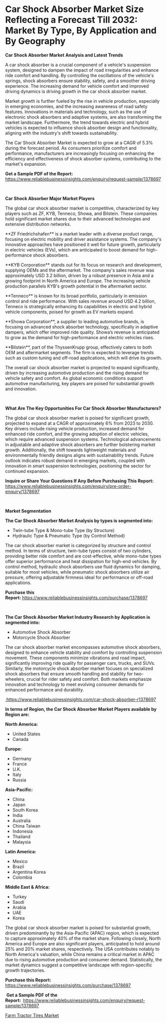 <p><h1>Car Shock Absorber Market Size Reflecting a Forecast Till 2032: Market By Type, By Application and By Geography</h1></p><p><strong>Car Shock Absorber Market Analysis and Latest Trends</strong></p>
<p><p>A car shock absorber is a crucial component of a vehicle's suspension system, designed to dampen the impact of road irregularities and enhance ride comfort and handling. By controlling the oscillations of the vehicle's springs, shock absorbers ensure stability, safety, and a smoother driving experience. The increasing demand for vehicle comfort and improved driving dynamics is driving growth in the car shock absorber market.</p><p>Market growth is further fueled by the rise in vehicle production, especially in emerging economies, and the increasing awareness of road safety features. Innovations in materials and technology, such as the use of electronic shock absorbers and adaptive systems, are also transforming the market landscape. Furthermore, the trend towards electric and hybrid vehicles is expected to influence shock absorber design and functionality, aligning with the industry's shift towards sustainability.</p><p>The Car Shock Absorber Market is expected to grow at a CAGR of 5.3% during the forecast period. As consumers prioritize comfort and performance, manufacturers are increasingly focusing on enhancing the efficiency and effectiveness of shock absorber systems, contributing to the market's expansion.</p></p>
<p><strong>Get a Sample PDF of the Report:&nbsp;</strong> <a href="https://www.reliablebusinessinsights.com/enquiry/request-sample/1378697?utm_campaign=3568&utm_medium=2&utm_source=Github&utm_content=ia&utm_term=30032025&utm_id=car-shock-absorber">https://www.reliablebusinessinsights.com/enquiry/request-sample/1378697</a></p>
<p>&nbsp;</p>
<p><strong>Car Shock Absorber Major Market Players</strong></p>
<p><p>The global car shock absorber market is competitive, characterized by key players such as ZF, KYB, Tenneco, Showa, and Bilstein. These companies hold significant market shares due to their advanced technologies and extensive distribution networks.</p><p>**ZF Friedrichshafen** is a market leader with a diverse product range, focusing on electric mobility and driver assistance systems. The company's innovative approaches have positioned it well for future growth, particularly in electric vehicles (EVs), which are anticipated to boost demand for high-performance shock absorbers.</p><p>**KYB Corporation** stands out for its focus on research and development, supplying OEMs and the aftermarket. The company's sales revenue was approximately USD 3.2 billion, driven by a robust presence in Asia and a growing footprint in North America and Europe. The increasing vehicle production parallels KYB's growth potential in the aftermarket sector.</p><p>**Tenneco** is known for its broad portfolio, particularly in emission control and ride performance. With sales revenue around USD 4.2 billion, Tenneco is strategically enhancing its capabilities in electric and hybrid vehicle components, poised for growth as EV markets expand.</p><p>**Showa Corporation**, a supplier to leading automotive brands, is focusing on advanced shock absorber technology, specifically in adaptive dampers, which offer improved ride quality. Showa’s revenue is anticipated to grow as the demand for high-performance and electric vehicles rises.</p><p>**Bilstein**, part of the ThyssenKrupp group, effectively caters to both OEM and aftermarket segments. The firm is expected to leverage trends such as custom tuning and off-road applications, which will drive its growth. </p><p>The overall car shock absorber market is projected to expand significantly, driven by increasing automotive production and the rising demand for vehicle safety and comfort. As global economic conditions support automotive manufacturing, key players are poised for substantial growth and innovation.</p></p>
<p>&nbsp;</p>
<p><strong>What Are The Key Opportunities For Car Shock Absorber Manufacturers?</strong></p>
<p><p>The global car shock absorber market is poised for significant growth, projected to expand at a CAGR of approximately 6% from 2023 to 2030. Key drivers include rising vehicle production, increased demand for enhanced ride comfort, and the growing adoption of electric vehicles, which require advanced suspension systems. Technological advancements in adjustable and adaptive shock absorbers are further bolstering market growth. Additionally, the shift towards lightweight materials and environmentally friendly designs aligns with sustainability trends. Future outlook indicates robust demand in emerging markets, coupled with innovation in smart suspension technologies, positioning the sector for continued expansion.</p></p>
<p><strong>Inquire or Share Your Questions If Any Before Purchasing This Report:</strong> <a href="https://www.reliablebusinessinsights.com/enquiry/pre-order-enquiry/1378697?utm_campaign=3568&utm_medium=2&utm_source=Github&utm_content=ia&utm_term=30032025&utm_id=car-shock-absorber">https://www.reliablebusinessinsights.com/enquiry/pre-order-enquiry/1378697</a></p>
<p>&nbsp;</p>
<p><strong>Market Segmentation</strong></p>
<p><strong>The Car Shock Absorber Market Analysis by types is segmented into:</strong></p>
<p><ul><li>Twin-tube Type & Mono-tube Type (by Structure)</li><li>Hydraulic Type & Pneumatic Type (by Control Method)</li></ul></p>
<p><p>The car shock absorber market is categorized by structure and control method. In terms of structure, twin-tube types consist of two cylinders, providing better ride comfort and are cost-effective, while mono-tube types offer superior performance and heat dissipation for high-end vehicles. By control method, hydraulic shock absorbers use fluid dynamics for damping, suitable for most vehicles, while pneumatic shock absorbers utilize air pressure, offering adjustable firmness ideal for performance or off-road applications.</p></p>
<p><strong>Purchase this Report:&nbsp;</strong><a href="https://www.reliablebusinessinsights.com/purchase/1378697?utm_campaign=3568&utm_medium=2&utm_source=Github&utm_content=ia&utm_term=30032025&utm_id=car-shock-absorber">https://www.reliablebusinessinsights.com/purchase/1378697</a></p>
<p>&nbsp;</p>
<p><strong>The Car Shock Absorber Market Industry Research by Application is segmented into:</strong></p>
<p><ul><li>Automotive Shock Absorber</li><li>Motorcycle Shock Absorber</li></ul></p>
<p><p>The car shock absorber market encompasses automotive shock absorbers, designed to enhance vehicle stability and comfort by controlling suspension movement. These components minimize vibrations and road impact, significantly improving ride quality for passenger cars, trucks, and SUVs. Similarly, the motorcycle shock absorber market focuses on specialized shock absorbers that ensure smooth handling and stability for two-wheelers, crucial for rider safety and comfort. Both markets emphasize innovation and technology to meet evolving consumer demands for enhanced performance and durability.</p></p>
<p><a href="https://www.reliablebusinessinsights.com/car-shock-absorber-r1378697?utm_campaign=3568&utm_medium=2&utm_source=Github&utm_content=ia&utm_term=30032025&utm_id=car-shock-absorber">&nbsp;https://www.reliablebusinessinsights.com/car-shock-absorber-r1378697</a></p>
<p><strong>In terms of Region, the Car Shock Absorber Market Players available by Region are:</strong></p>
<p>
    <p> <strong> North America: </strong>
        <ul>
            <li>United States</li>
            <li>Canada</li>
        </ul>
        </p> 
    <p> <strong> Europe: </strong>
        <ul>
            <li>Germany</li>
            <li>France</li>
            <li>U.K.</li>
            <li>Italy</li>
            <li>Russia</li>
        </ul>
        </p> 
    <p> <strong> Asia-Pacific: </strong>
        <ul>
            <li>China</li>
            <li>Japan</li>
            <li>South Korea</li>
            <li>India</li>
            <li>Australia</li>
            <li>China Taiwan</li>
            <li>Indonesia</li>
            <li>Thailand</li>
            <li>Malaysia</li>
        </ul>
        </p> 
    <p> <strong> Latin America: </strong>
        <ul>
            <li>Mexico</li>
            <li>Brazil</li>
            <li>Argentina Korea</li>
            <li>Colombia</li>
        </ul>
        </p> 
    <p> <strong> Middle East & Africa: </strong>
        <ul>
            <li>Turkey</li>
            <li>Saudi</li>
            <li>Arabia</li>
            <li>UAE</li>
            <li>Korea</li>
        </ul>
    </p>
    </p>
<p><p>The global car shock absorber market is poised for substantial growth, driven predominantly by the Asia-Pacific (APAC) region, which is expected to capture approximately 40% of the market share. Following closely, North America and Europe are also significant players, anticipated to hold around 25% and 20% market shares, respectively. The USA contributes notably to North America's valuation, while China remains a critical market in APAC due to rising automotive production and consumer demand. Statistically, the market dynamics suggest a competitive landscape with region-specific growth trajectories.</p></p>
<p><strong>Purchase this Report: </strong><a href="https://www.reliablebusinessinsights.com/purchase/1378697?utm_campaign=3568&utm_medium=2&utm_source=Github&utm_content=ia&utm_term=30032025&utm_id=car-shock-absorber">https://www.reliablebusinessinsights.com/purchase/1378697</a></p>
<p>&nbsp;<strong>Get a Sample PDF of the Report:&nbsp;&nbsp;</strong><a href="https://www.reliablebusinessinsights.com/enquiry/request-sample/1378697?utm_campaign=3568&utm_medium=2&utm_source=Github&utm_content=ia&utm_term=30032025&utm_id=car-shock-absorber">https://www.reliablebusinessinsights.com/enquiry/request-sample/1378697</a></p>
<p><strong></strong></p>
<p><p><a href="https://github.com/guzasbahsas/Market-Research-Report-List-1/blob/main/farm-tractor-tires-market.md?utm_campaign=3568&utm_medium=2&utm_source=Github&utm_content=ia&utm_term=30032025&utm_id=car-shock-absorber">Farm Tractor Tires Market</a></p></p>